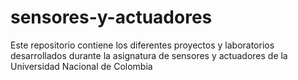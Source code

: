 # sensores-y-actuadores
Este repositorio contiene los diferentes proyectos y laboratorios desarrollados durante la asignatura de sensores y actuadores de la Universidad Nacional de Colombia
